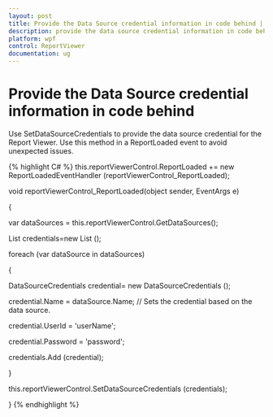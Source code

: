 ```yaml
---
layout: post
title: Provide the Data Source credential information in code behind | ReportViewer | WPF | Syncfusion
description: provide the data source credential information in code behind
platform: wpf
control: ReportViewer
documentation: ug
---
```


# Provide the Data Source credential information in code behind

Use SetDataSourceCredentials to provide the data source credential for the Report Viewer. Use this method in a ReportLoaded event to avoid unexpected issues.

{% highlight C# %}
this.reportViewerControl.ReportLoaded += new ReportLoadedEventHandler (reportViewerControl_ReportLoaded);

void reportViewerControl_ReportLoaded(object sender, EventArgs e)

{

var dataSources = this.reportViewerControl.GetDataSources();

List<DataSourceCredentials> credentials=new List<DataSourceCredentials> ();

foreach (var dataSource in dataSources)

{

DataSourceCredentials credential= new DataSourceCredentials ();

credential.Name = dataSource.Name; // Sets the credential based on the data source.

credential.UserId = 'userName';

credential.Password = 'password';

credentials.Add (credential);

}

this.reportViewerControl.SetDataSourceCredentials (credentials);

}
{% endhighlight %}

